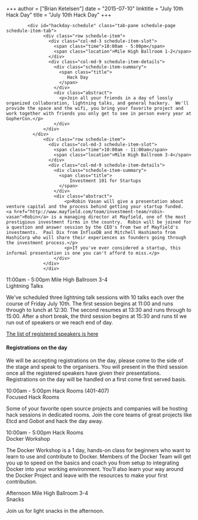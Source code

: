 +++
author = ["Brian Ketelsen"]
date = "2015-07-10"
linktitle = "July 10th Hack Day"
title = "July 10th Hack Day"
+++


			<div id="hackday-schedule" class="tab-pane schedule-page schedule-item-tab">
                  <div class="row schedule-item">
                    <div class="col-md-3 schedule-item-slot">
                      <span class="time">10:00am - 5:00pm</span>
                      <span class="location">Mile High Ballroom 1-2</span>
                    </div>
                    <div class="col-md-9 schedule-item-details">
                      <div class="schedule-item-summary">
                        <span class="title">
                           Hack Day
                        </span>
                      </div>
                      <div class="abstract">
                        <p>Join all your friends in a day of loosly organized collaboration, lightning talks, and general hackery.  We'll provide the space and the wifi, you bring your favorite project and work together with friends you only get to see in person every year at GopherCon.</p>
                      </div>
				  </div>
			  </div>
                  <div class="row schedule-item">
                    <div class="col-md-3 schedule-item-slot">
                      <span class="time">10:00am - 11:00am</span>
                      <span class="location">Mile High Ballroom 3-4</span>
                    </div>
                    <div class="col-md-9 schedule-item-details">
                      <div class="schedule-item-summary">
                        <span class="title">
                          	Investment 101 for Startups
                        </span>
                      </div>
                      <div class="abstract">
						  <p>Robin Vasan will give a presentation about venture capital and the process behind getting your startup funded.  <a href="http://www.mayfield.com/team/investment-team/robin-vasan">Robin</a> is a managing director at Mayfield, one of the most prestigious investment firms in the country.  Robin will be joined for a question and answer session by the CEO's from two of Mayfield's investments.  Paul Dix from InfluxDB and Mitchell Hashimoto from HashiCorp who will share their experiences as founders going through the investment process.</p>
						  <p>If you've ever considered a startup, this informal presentation is one you can't afford to miss.</p>
                      </div>
				  </div>
                  </div>
<div class="row schedule-item">
                    <div class="col-md-3 schedule-item-slot">
                      <span class="time">11:00am - 5:00pm</span>
                      <span class="location">Mile High Ballroom 3-4</span>
                    </div>
                    <div class="col-md-9 schedule-item-details">
                      <div class="schedule-item-summary">
                        <span class="title">
                           Lightning Talks
                        </span>
                      </div>
                      <div class="abstract">
                        <p>We've scheduled three lightning talk sessions with 10 talks each over the course of Friday July 10th. The first session begins at 11:00 and runs through to lunch at 12:30. The second resumes at 13:30 and runs through to 15:00. After a short break, the third session begins at 15:30 and runs til we run out of speakers or we reach end of day.</p>
			<p><a href="http://blog.gopheracademy.com/gophercon-2015/gophercon-lightning-talk-results/">The list of registered speakers is here</a></p>
			<h4>Registrations on the day</h4>
			<p>We will be accepting registrations on the day, please come to the side of the stage and speak to the organisers. You will present in the third session once all the registered speakers have given their presentations. Registrations on the day will be handled on a first come first served basis.</p>
                      </div>
				  </div>
			  </div>
			<div id="hackday-schedule" class="tab-pane schedule-tab schedule-item-tab">
                  <div class="row schedule-item">
                    <div class="col-md-3 schedule-item-slot">
                      <span class="time">10:00am - 5:00pm</span>
                      <span class="location">Hack Rooms (401-407)</span>
                    </div>
                    <div class="col-md-9 schedule-item-details">
                      <div class="schedule-item-summary">
                        <span class="title">
                           Focused Hack Rooms
                        </span>
                      </div>
                      <div class="abstract">
                        <p>Some of your favorite open source projects and companies will be hosting hack sessions in dedicated rooms.  Join the core teams of great projects like Etcd and Gobot and hack the day away.</p>
                      </div>
				  </div>
			  </div>
              <div class="row schedule-item">
                    <div class="col-md-3 schedule-item-slot">
                      <span class="time">10:00am - 5:00pm</span>
                      <span class="location">Hack Rooms</span>
                    </div>
                    <div class="col-md-9 schedule-item-details">
                      <div class="schedule-item-summary">
                        <span class="title">
                          Docker Workshop
                        </span>
                      </div>
                      <div class="abstract">
                        <p>The Docker Workshop is a 1 day, hands-on class for beginners who want to learn to use and contribute to Docker. Members of the Docker Team will get you up to speed on the basics and coach you from setup to integrating Docker into your working environment. You’ll also learn your way around the Docker Project and leave with the resources to make your first contribution.</p>
                      </div>
				  </div>
			  </div>
                         <div class="row schedule-item highlighted-schedule-item">
                    <div class="col-md-3 schedule-item-slot">
                      <span class="time">Afternoon</span>
                      <span class="location">Mile High Ballroom 3-4</span>
                    </div>
                    <div class="col-md-9 schedule-item-details">
                      <div class="schedule-item-summary">
                        <span class="title">
                          	Snacks 
                        </span>
                      </div>
                      <div class="abstract">
                        <p>Join us for light snacks in the afternoon.</p>
                      </div>
				  </div>
</div>
</div>
</div>
